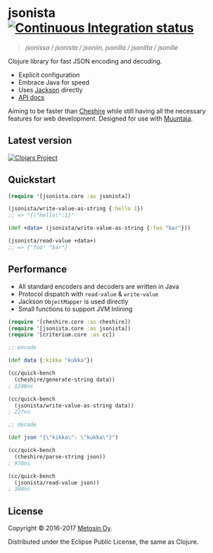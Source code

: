 # jsonista [![Continuous Integration status](https://secure.travis-ci.org/metosin/jsonista.png)](http://travis-ci.org/metosin/jsonista)

> *jsonissa / jsonista / jsoniin, jsonilla / jsonilta / jsonille*

Clojure library for fast JSON encoding and decoding.

* Explicit configuration
* Embrace Java for speed
* Uses [Jackson](https://github.com/FasterXML/jackson) directly
* [API docs](https://metosin.github.io/jsonista/)

Aiming to be faster than [Cheshire](https://github.com/dakrone/cheshire) while still having all the necessary features for web development. Designed for use with [Muuntaja](https://github.com/metosin/muuntaja).


## Latest version

[![Clojars Project](http://clojars.org/metosin/jsonista/latest-version.svg)](http://clojars.org/metosin/jsonista)

## Quickstart

```clojure
(require '[jsonista.core :as jsonista])

(jsonista/write-value-as-string {:hello 1})
;; => "{\"hello\":1}"

(def +data+ (jsonista/write-value-as-string {:foo "bar"}))

(jsonista/read-value +data+)
;; => {"foo" "bar"}
```

## Performance

* All standard encoders and decoders are written in Java
* Protocol dispatch with `read-value` & `write-value`
* Jackson `ObjectMapper` is used directly
* Small functions to support JVM Inlining

```clj
(require '[cheshire.core :as cheshire])
(require '[jsonista.core :as jsonista])
(require '[criterium.core :as cc])

;; encode

(def data {:kikka "kukka"})

(cc/quick-bench
  (cheshire/generate-string data))
; 1248ns

(cc/quick-bench
  (jsonista/write-value-as-string data))
; 227ns

;; decode

(def json "{\"kikka\": \"kukka\"}")

(cc/quick-bench
  (cheshire/parse-string json))
; 978ns

(cc/quick-bench
  (jsonista/read-value json))
; 380ns
```

## License

Copyright &copy; 2016-2017 [Metosin Oy](http://www.metosin.fi).

Distributed under the Eclipse Public License, the same as Clojure.
